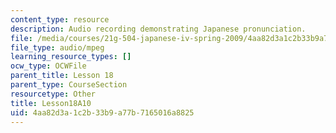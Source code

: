 ```yaml
---
content_type: resource
description: Audio recording demonstrating Japanese pronunciation.
file: /media/courses/21g-504-japanese-iv-spring-2009/4aa82d3a1c2b33b9a77b7165016a8825_Lesson18A10.mp3
file_type: audio/mpeg
learning_resource_types: []
ocw_type: OCWFile
parent_title: Lesson 18
parent_type: CourseSection
resourcetype: Other
title: Lesson18A10
uid: 4aa82d3a-1c2b-33b9-a77b-7165016a8825
---
```

